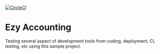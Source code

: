 [![CircleCI](https://circleci.com/gh/przbadu/ezy-accounting.svg?style=svg)](https://circleci.com/gh/przbadu/ezy-accounting)

# Ezy Accounting

Testing several aspect of development tools from coding, deployment, CI,
testing, etc using this sample project.
